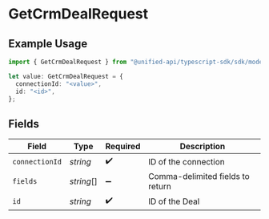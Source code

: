 # GetCrmDealRequest

## Example Usage

```typescript
import { GetCrmDealRequest } from "@unified-api/typescript-sdk/sdk/models/operations";

let value: GetCrmDealRequest = {
  connectionId: "<value>",
  id: "<id>",
};
```

## Fields

| Field                            | Type                             | Required                         | Description                      |
| -------------------------------- | -------------------------------- | -------------------------------- | -------------------------------- |
| `connectionId`                   | *string*                         | :heavy_check_mark:               | ID of the connection             |
| `fields`                         | *string*[]                       | :heavy_minus_sign:               | Comma-delimited fields to return |
| `id`                             | *string*                         | :heavy_check_mark:               | ID of the Deal                   |